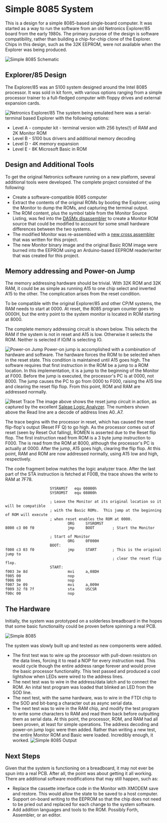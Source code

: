 # Simple 8085 System
This is a design for a simple 8085-based single-board computer.  It was started as a way to run the software from an old Netronics Explorer/85 board from the early 1980s.  The primary purpose of the design is software compatibility, rather than building a chip-for-chip clone of the Explorer.  Chips in this design, such as the 32K EEPROM, were not available when the Explorer was being produced.

![Simple 8085 Schematic](docs/simple8085-sch.png)

## Explorer/85 Design
The Explorer/85 was an S100 system designed around the Intel 8085 processor.  It was sold in kit form, with various options ranging from a simple processor trainer to a full-fledged computer with floppy drives and external expansion cards.

![Netronics Explorer/85](docs/explorer85.jpg)
The system being emulated here was a serial-terminal based Explorer with the following options:
* Level A - computer kit - terminal version with 256 bytes(!) of RAM and 2K Monitor ROM
* Level B - S100 bus drivers and additional memory decoding
* Level D - 4K memory expansion
* Level E - 8K Microsoft Basic in ROM

## Design and Additional Tools
To get the original Netronics software running on a new platform, several additional tools were developed.  The complete project consisted of the following:
* Create a software-compatible 8085  computer
* Extract the contents of the original ROMs by booting the Explorer, using the Monitor to dump the ROMs, and capturing the terminal output.
* The ROM content, plus the symbol table from the Monitor Source Listing, was fed into the [DASMx disassembler](http://myweb.tiscali.co.uk/pclare/DASMx/) to create a Monitor ROM source that could be modified to account for some small hardware differences between the two systems.
* The modified Monitor was re-assembled with a [new cross assembler](https://github.com/TomNisbet/asm85) that was written for this project.
* The new Monitor binary image and the original Basic ROM image were burned into the EEPROM using an Arduino-based EEPROM reader/writer that was created for this project.

## Memory addressing and Power-on Jump
The memory addressing hardware should be trivial.  With 32K ROM and 32K RAM, it could be as simple as running A15 to one chip select and inverted A15 to the other.  The complication arises from the reset condition.

To be compatible with the original Explorer/85 and other CP/M systems, the RAM needs to start at 0000.
At reset, the 8085 program counter goes to 0000H, but the entry point to the system monitor is located in ROM starting at 8000. 

The complete memory addressing circuit is shown below.  This selects the RAM if the system is not in reset and A15 is low.  Otherwise it selects the ROM.  Neither is selected if IO/M is selecting IO.

![Power-on Jump](docs/Power-onJump.png)
Power-on jump is accomplished with a combination of hardware and software.  The hardware forces the ROM to be selected when in the reset state.  This condition is maintained until A15 goes high.  The software requires that first instruction in the ROM be a jump to a ROM location.  In this implementation, it is a jump to the beginning of the Monitor at F000.  Before the jump is executed, the processor's PC is at 0000, not 8000.  The jump causes the PC to go from 0000 to F000, raising the A15 line and clearing the reset flip flop.  From this point, ROM and RAM are addressed normally.

![Reset Trace](docs/Reset-trace.png)
The image above shows the reset jump circuit in action, as captured by the excellent [Saleae Logic Analyzer](http://www.saleae.com).  The numbers shown above the Read line are a decode of address lines A0..A7.

The trace begins with the processor in reset, which has caused the reset flip-flop's output (Reset FF Q) to go high.  As the processor comes out of reset (seen by Reset Out falling), ROMEN is asserted due to the Reset flip flop.  The first instruction read from ROM is a 3 byte jump instruction to F000.  The is read from the ROM at 8000, although the processor's PC is actually at 0000.  After the jump, A15 goes high, clearing the flip flop.  At this point, RAM and ROM are now addressed normally, using A15 low and high, respectively.

The code fragment below matches the logic analyzer trace.  After the last part of the STA instruction is fetched at F00B, the trace shows the write to RAM at 7F78.

                        SYSRAMST   equ 00000h
                        SYSROMST   equ 08000h
                        
                        ; Leave the Monitor at its original location so it will be compatible
                        ; with the Basic ROMs.  This jump at the beginning of ROM will execute
                        ; when reset enables the ROM at 0000.
                                ORG     SYSROMST
    8000 c3 00 f0               jmp     BOOT        ; Start the Monitor
                        
                        ; Start of Monitor
                                ORG     0F000H
                        BOOT:
    f000 c3 03 f0               jmp     START       ; This is the original jump to
                                                    ; clear the reset flip flop.
                        START:
    f003 3e 8d                  mvi     a,08DH
    f005 00                     nop
    f006 00                     nop 
    f007 3e 09                  mvi     a,009H
    f009 32 f8 7f               sta     USCSR
    f00c 00                     nop

## The Hardware
Initially, the system was prototyped on a solderless breadboard in the hopes that some basic functionality could be proven before spinning a real PCB.

![Simple 8085](docs/simple8085.jpg)

The system was slowly built up and tested as new components were added.
* The first test was to wire up the processor with pull-down resistors on the data lines, forcing it to read a NOP for every instruction read.  This would cycle though the entire address range forever and would prove the basic processor functionality.  This test passed and produced a cool lightshow when LEDs were wired to the address lines.
* The next test was to wire in the address/data latch and to connect the ROM.  An inital test program was loaded that blinked an LED from the SOD line.
* The next test, with the same hardware, was to wire in the FTDI chip to the SOD and bit-bang a character out as async serial data.
* The next test was to wire in the RAM chip, and modify the test program to write some characters to RAM and read them back before outputting them as serial data.
At this point, the processor, ROM, and RAM had all been proven, at least for simple operations.  The address decoding and power-on jump logic were then added.  Rather than writing a new test, the entire Monitor ROM and Basic were loaded.  Incredibly enough, it worked.
![Simple 8085 Output](docs/s85-output.png)

## Next Steps
Given that the system is functioning on a breadboard, it may not ever be spun into a real PCB.  After all, the point was about getting it all working.  There are additional software modifications that may still happen, such as:
* Replace the cassette interface code in the Monitor with XMODEM save and restore.  This would allow the state to be saved to a host computer.
* Support on-board writing to the EEPROM so that the chip does not need to be pried out and replaced for each change to the system software.
* Add addition languages and tools to the ROM.  Possibly Forth, Assembler, or an editor.
